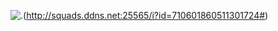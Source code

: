 ![.](http://squads.ddns.net:25565/i?id=710601860511301724##)(http://squads.ddns.net:25565/i?id=710601860511301724#)
